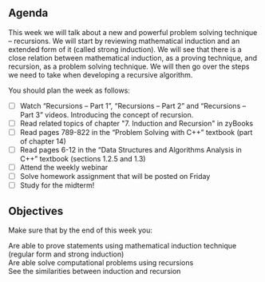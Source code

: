 ## Agenda


This week we will talk about a new and powerful problem solving technique – recursions. We will start by reviewing mathematical induction and an extended form of it (called strong induction). We will see that there is a close relation between mathematical induction, as a proving technique, and recursion, as a problem solving technique. We will then go over the steps we need to take when developing a recursive algorithm.

You should plan the week as follows:

* [ ] Watch “Recursions – Part 1”, “Recursions – Part 2” and “Recursions – Part 3” videos. Introducing the concept of recursion.
* [ ] Read related topics of chapter "7. Induction and Recursion" in zyBooks
* [ ] Read pages 789-822 in the “Problem Solving with C++” textbook (part of chapter 14)
* [ ] Read pages 6-12 in the “Data Structures and Algorithms Analysis in C++” textbook (sections 1.2.5 and 1.3)
* [ ] Attend the weekly webinar
* [ ] Solve homework assignment that will be posted on Friday
* [ ] Study for the midterm!

## Objectives

Make sure that by the end of this week you:

Are able to prove statements using mathematical induction technique (regular form and strong induction) </br>
Are able solve computational problems using recursions </br>
See the similarities between induction and recursion </br>
